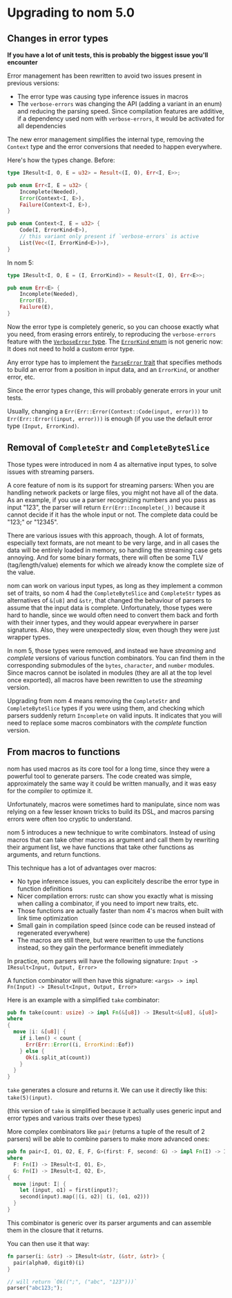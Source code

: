 # Upgrading to nom 5.0

## Changes in error types

**If you have a lot of unit tests, this is probably the biggest issue you'll encounter**

Error management has been rewritten to avoid two issues present in previous
versions:
- The error type was causing type inference issues in macros
- The `verbose-errors` was changing the API (adding a variant in an enum) and
reducing the parsing speed. Since compilation features are additive, if a
dependency used nom with `verbose-errors`, it would be activated for all dependencies

The new error management simplifies the internal type, removing the `Context`
type and the error conversions that needed to happen everywhere.

Here's how the types change. Before:

```rust
type IResult<I, O, E = u32> = Result<(I, O), Err<I, E>>;

pub enum Err<I, E = u32> {
    Incomplete(Needed),
    Error(Context<I, E>),
    Failure(Context<I, E>),
}

pub enum Context<I, E = u32> {
    Code(I, ErrorKind<E>),
    // this variant only present if `verbose-errors` is active
    List(Vec<(I, ErrorKind<E>)>),
}
```

In nom 5:

```rust
type IResult<I, O, E = (I, ErrorKind)> = Result<(I, O), Err<E>>;

pub enum Err<E> {
    Incomplete(Needed),
    Error(E),
    Failure(E),
}
```

Now the error type is completely generic, so you can choose exactly
what you need, from erasing errors entirely, to reproducing the
`verbose-errors` feature with the [`VerboseError` type](https://docs.rs/nom/latest/nom/error/struct.VerboseError.html).
The [`ErrorKind` enum](https://docs.rs/nom/latest/nom/error/enum.ErrorKind.html)
is not generic now: It does not need to hold a custom error type.

Any error type has to implement the [`ParseError` trait](https://docs.rs/nom/latest/nom/error/trait.ParseError.html)
that specifies methods to build an error from a position in input data,
and an `ErrorKind`, or another error, etc.

Since the error types change, this will probably generate errors
in your unit tests.

Usually, changing a `Err(Err::Error(Context::Code(input, error)))` to
`Err(Err::Error((input, error)))` is enough (if you use the default
error type `(Input, ErrorKind)`.

## Removal of `CompleteStr` and `CompleteByteSlice`

Those types were introduced in nom 4 as alternative input types, to
solve issues with streaming parsers.

A core feature of nom is its support for streaming parsers: When you are
handling network packets or large files, you might not have all of the data.
As an example, if you use a parser recognizing numbers and you pass as input
"123", the parser will return `Err(Err::Incomplete(_))` because it cannot decide
if it has the whole input or not. The complete data could be "123;" or "12345".

There are various issues with this approach, though. A lot of formats, especially
text formats, are not meant to be very large, and in all cases the data will be
entirely loaded in memory, so handling the streaming case gets annoying.
And for some binary formats, there will often be some TLV (tag/length/value)
elements for which we already know the complete size of the value.

nom can work on various input types, as long as they implement a common set of
traits, so nom 4 had the `CompleteByteSlice` and `CompleteStr` types as alternatives
of `&[u8]` and `&str`, that changed the behaviour of parsers to assume that the
input data is complete. Unfortunately, those types were hard to handle, since
we would often need to convert them back and forth with their inner types,
and they would appear everywhere in parser signatures. Also, they were unexpectedly
slow, even though they were just wrapper types.

In nom 5, those types were removed, and instead we have *streaming* and *complete*
versions of various function combinators. You can find them in the corresponding
submodules of the `bytes`, `character`, and `number` modules. Since macros cannot
be isolated in modules (they are all at the top level once exported), all macros
have been rewritten to use the *streaming* version.

Upgrading from nom 4 means removing the `CompleteStr` and `CompleteByteSlice` types
if you were using them, and checking which parsers suddenly return `Incomplete` on
valid inputs. It indicates that you will need to replace some macros combinators
with the *complete* function version.

## From macros to functions

nom has used macros as its core tool for a long time, since they were a powerful
tool to generate parsers. The code created was simple, approximately the same way
it could be written manually, and it was easy for the compiler to optimize it.

Unfortunately, macros were sometimes hard to manipulate, since nom was relying
on a few lesser known tricks to build its DSL, and macros parsing errors were
often too cryptic to understand.

nom 5 introduces a new technique to write combinators. Instead of using macros
that can take other macros as argument and call them by rewriting their argument
list, we have functions that take other functions as arguments, and return
functions.

This technique has a lot of advantages over macros:
- No type inference issues, you can explicitely describe the error type in
function definitions
- Nicer compilation errors: rustc can show you exactly what is missing when calling
a combinator, if you need to import new traits, etc.
- Those functions are actually faster than nom 4's macros when built with link time
optimization
- Small gain in compilation speed (since code can be reused instead of regenerated
everywhere)
- The macros are still there, but were rewritten to use the functions instead, so
they gain the performance benefit immediately

In practice, nom parsers will have the following signature:
`Input -> IResult<Input, Output, Error>`

A function combinator will then have this signature:
`<args> -> impl Fn(Input) -> IResult<Input, Output, Error>`

Here is an example with a simplified `take` combinator:

```rust
pub fn take(count: usize) -> impl Fn(&[u8]) -> IResult<&[u8], &[u8]>
where
{
  move |i: &[u8]| {
    if i.len() < count {
      Err(Err::Error((i, ErrorKind::Eof))
    } else {
      Ok(i.split_at(count))
    }
  }
}
```

`take` generates a closure and returns it. We can use it directly like this:
`take(5)(input)`.

(this version of `take` is simplified because it actually uses generic input
and error types and various traits over these types)

More complex combinators like `pair` (returns a tuple of the result of 2 parsers)
will be able to combine parsers to make more advanced ones:

```rust
pub fn pair<I, O1, O2, E, F, G>(first: F, second: G) -> impl Fn(I) -> IResult<I, (O1, O2), E>
where
  F: Fn(I) -> IResult<I, O1, E>,
  G: Fn(I) -> IResult<I, O2, E>,
{
  move |input: I| {
    let (input, o1) = first(input)?;
    second(input).map(|(i, o2)| (i, (o1, o2)))
  }
}
```

This combinator is generic over its parser arguments and can assemble them in
the closure that it returns.

You can then use it that way:

```rust
fn parser(i: &str) -> IResult<&str, (&str, &str)> {
  pair(alpha0, digit0)(i)
}

// will return `Ok((";", ("abc", "123")))`
parser("abc123;");
```
